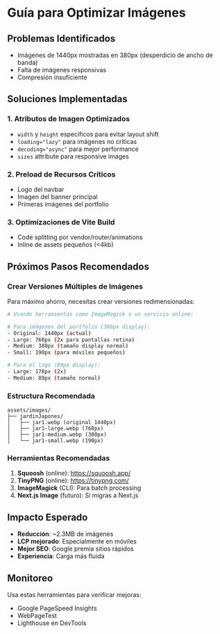 # Guía para Optimizar Imágenes

## Problemas Identificados
- Imágenes de 1440px mostradas en 380px (desperdicio de ancho de banda)
- Falta de imágenes responsivas
- Compresión insuficiente

## Soluciones Implementadas

### 1. Atributos de Imagen Optimizados
- `width` y `height` específicos para evitar layout shift
- `loading="lazy"` para imágenes no críticas
- `decoding="async"` para mejor performance
- `sizes` attribute para responsive images

### 2. Preload de Recursos Críticos
- Logo del navbar
- Imagen del banner principal
- Primeras imágenes del portfolio

### 3. Optimizaciones de Vite Build
- Code splitting por vendor/router/animations
- Inline de assets pequeños (<4kb)

## Próximos Pasos Recomendados

### Crear Versiones Múltiples de Imágenes
Para máximo ahorro, necesitas crear versiones redimensionadas:

```bash
# Usando herramientas como ImageMagick o un servicio online:

# Para imágenes del portfolio (380px display):
- Original: 1440px (actual)
- Large: 760px (2x para pantallas retina)
- Medium: 380px (tamaño display normal)
- Small: 190px (para móviles pequeños)

# Para el logo (89px display):
- Large: 178px (2x)
- Medium: 89px (tamaño normal)
```

### Estructura Recomendada
```
assets/images/
├── jardinJapones/
│   ├── jar1.webp (original 1440px)
│   ├── jar1-large.webp (760px)
│   ├── jar1-medium.webp (380px)
│   └── jar1-small.webp (190px)
```

### Herramientas Recomendadas
1. **Squoosh** (online): https://squoosh.app/
2. **TinyPNG** (online): https://tinypng.com/
3. **ImageMagick** (CLI): Para batch processing
4. **Next.js Image** (futuro): Si migras a Next.js

## Impacto Esperado
- **Reducción**: ~2.3MB de imágenes
- **LCP mejorado**: Especialmente en móviles
- **Mejor SEO**: Google premia sitios rápidos
- **Experiencia**: Carga más fluida

## Monitoreo
Usa estas herramientas para verificar mejoras:
- Google PageSpeed Insights
- WebPageTest
- Lighthouse en DevTools
